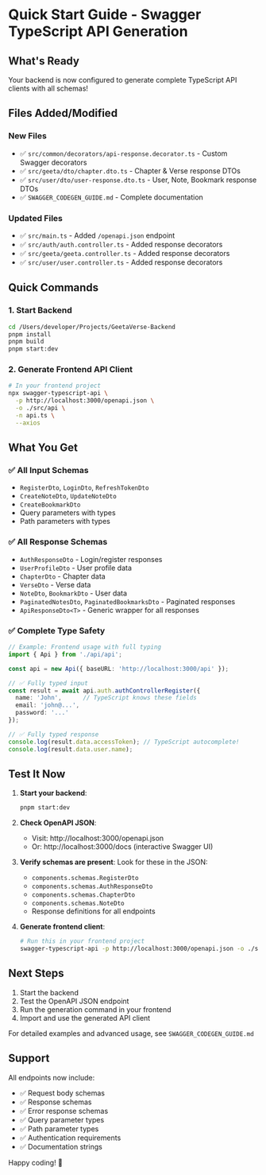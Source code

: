 # Quick Start Guide - Swagger TypeScript API Generation

## What's Ready

Your backend is now configured to generate complete TypeScript API clients with all schemas!

## Files Added/Modified

### New Files
- ✅ `src/common/decorators/api-response.decorator.ts` - Custom Swagger decorators
- ✅ `src/geeta/dto/chapter.dto.ts` - Chapter & Verse response DTOs
- ✅ `src/user/dto/user-response.dto.ts` - User, Note, Bookmark response DTOs
- ✅ `SWAGGER_CODEGEN_GUIDE.md` - Complete documentation

### Updated Files
- ✅ `src/main.ts` - Added `/openapi.json` endpoint
- ✅ `src/auth/auth.controller.ts` - Added response decorators
- ✅ `src/geeta/geeta.controller.ts` - Added response decorators
- ✅ `src/user/user.controller.ts` - Added response decorators

## Quick Commands

### 1. Start Backend
```bash
cd /Users/developer/Projects/GeetaVerse-Backend
pnpm install
pnpm build
pnpm start:dev
```

### 2. Generate Frontend API Client
```bash
# In your frontend project
npx swagger-typescript-api \
  -p http://localhost:3000/openapi.json \
  -o ./src/api \
  -n api.ts \
  --axios
```

## What You Get

### ✅ All Input Schemas
- `RegisterDto`, `LoginDto`, `RefreshTokenDto`
- `CreateNoteDto`, `UpdateNoteDto`
- `CreateBookmarkDto`
- Query parameters with types
- Path parameters with types

### ✅ All Response Schemas
- `AuthResponseDto` - Login/register responses
- `UserProfileDto` - User profile data
- `ChapterDto` - Chapter data
- `VerseDto` - Verse data
- `NoteDto`, `BookmarkDto` - User data
- `PaginatedNotesDto`, `PaginatedBookmarksDto` - Paginated responses
- `ApiResponseDto<T>` - Generic wrapper for all responses

### ✅ Complete Type Safety
```typescript
// Example: Frontend usage with full typing
import { Api } from './api/api';

const api = new Api({ baseURL: 'http://localhost:3000/api' });

// ✅ Fully typed input
const result = await api.auth.authControllerRegister({
  name: 'John',      // TypeScript knows these fields
  email: 'john@...',
  password: '...'
});

// ✅ Fully typed response
console.log(result.data.accessToken); // TypeScript autocomplete!
console.log(result.data.user.name);
```

## Test It Now

1. **Start your backend**:
   ```bash
   pnpm start:dev
   ```

2. **Check OpenAPI JSON**:
   - Visit: http://localhost:3000/openapi.json
   - Or: http://localhost:3000/docs (interactive Swagger UI)

3. **Verify schemas are present**:
   Look for these in the JSON:
   - `components.schemas.RegisterDto`
   - `components.schemas.AuthResponseDto`
   - `components.schemas.ChapterDto`
   - `components.schemas.NoteDto`
   - Response definitions for all endpoints

4. **Generate frontend client**:
   ```bash
   # Run this in your frontend project
   swagger-typescript-api -p http://localhost:3000/openapi.json -o ./src/api -n api.ts --axios
   ```

## Next Steps

1. Start the backend
2. Test the OpenAPI JSON endpoint
3. Run the generation command in your frontend
4. Import and use the generated API client

For detailed examples and advanced usage, see `SWAGGER_CODEGEN_GUIDE.md`

## Support

All endpoints now include:
- ✅ Request body schemas
- ✅ Response schemas
- ✅ Error response schemas
- ✅ Query parameter types
- ✅ Path parameter types
- ✅ Authentication requirements
- ✅ Documentation strings

Happy coding! 🚀
